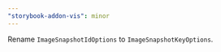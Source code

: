 ```yaml
---
"storybook-addon-vis": minor
---
```


Rename `ImageSnapshotIdOptions` to `ImageSnapshotKeyOptions`.
